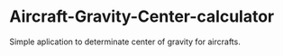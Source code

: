 # Aircraft-Gravity-Center-calculator
Simple aplication to determinate center of gravity for aircrafts. 
 